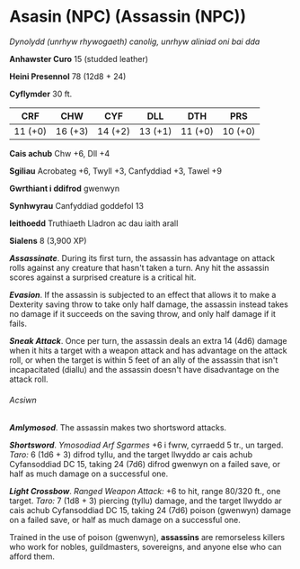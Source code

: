 # Asasin (NPC) (Assassin (NPC))

*Dynolydd (unrhyw rhywogaeth) canolig, unrhyw aliniad oni bai dda*

**Anhawster Curo** 15 (studded leather)

**Heini Presennol** 78 (12d8 + 24)

**Cyflymder** 30 ft.

| CRF     | CHW     | CYF     | DLL     | DTH     | PRS     |
|---------|---------|---------|---------|---------|---------|
| 11 (+0) | 16 (+3) | 14 (+2) | 13 (+1) | 11 (+0) | 10 (+0) |

**Cais achub** Chw +6, Dll +4

**Sgiliau** Acrobateg +6, Twyll +3, Canfyddiad +3, Tawel +9

**Gwrthiant i ddifrod** gwenwyn

**Synhwyrau** Canfyddiad goddefol 13

**Ieithoedd** Truthiaeth Lladron ac dau iaith arall

**Sialens** 8 (3,900 XP)

***Assassinate***. During its first turn, the assassin has advantage on attack rolls against any creature that hasn't taken a turn. Any hit the assassin scores against a surprised creature is a critical hit.

***Evasion***. If the assassin is subjected to an effect that allows it to make a Dexterity saving throw to take only half damage, the assassin instead takes no damage if it succeeds on the saving throw, and only half damage if it fails.

***Sneak Attack***. Once per turn, the assassin deals an extra 14 (4d6) damage when it hits a target with a weapon attack and has advantage on the attack roll, or when the target is within 5 feet of an ally of the assassin that isn't incapacitated (diallu) and the assassin doesn't have disadvantage on the attack roll.

###### Acsiwn

***Amlymosod***. The assassin makes two shortsword attacks.

***Shortsword***. *Ymosodiad Arf Sgarmes* +6 i fwrw, cyrraedd 5 tr., un targed. *Taro:* 6 (1d6 + 3) difrod tyllu, and the target llwyddo ar cais achub Cyfansoddiad DC 15, taking 24 (7d6) difrod gwenwyn on a failed save, or half as much damage on a successful one.

***Light Crossbow***. *Ranged Weapon Attack:* +6 to hit, range 80/320 ft., one target. *Taro:* 7 (1d8 + 3) piercing (tyllu) damage, and the target llwyddo ar cais achub Cyfansoddiad DC 15, taking 24 (7d6) poison (gwenwyn) damage on a failed save, or half as much damage on a successful one.

Trained in the use of poison (gwenwyn), **assassins** are remorseless killers who work for nobles, guildmasters, sovereigns, and anyone else who can afford them.
